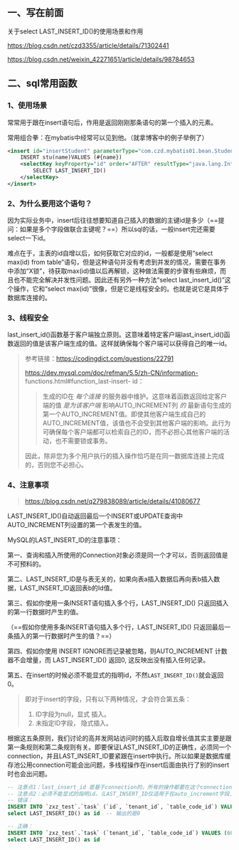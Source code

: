 ## 一、写在前面

关于select LAST_INSERT_ID()的使用场景和作用

https://blog.csdn.net/czd3355/article/details/71302441

https://blog.csdn.net/weixin_42271651/article/details/98784653



## 二、sql常用函数

### 1、使用场景

常常用于跟在insert语句后，作用是返回刚刚那条语句的第一个插入的元素。

常用组合拳：在mybatis中经常可以见到他。（就拿博客中的例子举例了）

```xml
<insert id="insertStudent" parameterType="com.czd.mybatis01.bean.Student">
    INSERT stu(name)VALUES (#{name})
    <selectKey keyProperty="id" order="AFTER" resultType="java.lang.Integer">
        SELECT LAST_INSERT_ID()
    </selectKey>
</insert>
```

### 2、为什么要用这个语句？

因为实际业务中，insert后往往想要知道自己插入的数据的主键id是多少（==提问：如果是多个字段做联合主键呢？==）所以sql的话，一般insert完还需要select一下id。

难点在于，主表的id自增以后，如何获取它对应的id，一般都是使用“select max(id) from table”语句，但是这种语句并没有考虑到并发的情况，需要在事务中添加“X锁”，待获取max(id)值以后再解锁，这种做法需要的步骤有些麻烦，而且也不能完全解决并发性问题。因此还有另外一种方法“select last_insert_id()”这个操作，它和“select max(id)”很像，但是它是线程安全的。也就是说它是具体于数据库连接的。

### 3、线程安全

last_insert_id()函数基于客户端独立原则。这意味着特定客户端last_insert_id()函数返回的值是该客户端生成的值。这样就确保每个客户端可以获得自己的唯一id。

> 参考链接：https://codingdict.com/questions/22791
>
> https://dev.mysql.com/doc/refman/5.5/zh-CN/information-
> functions.html#function_last-insert-
> id：
>
> > 生成的ID在 *每个连接* 的服务器中维护。这意味着函数返回给定客户端的值 *是为该客户端* 影响AUTO_INCREMENT列 *的*
> > 最新语句生成的第一个AUTO_INCREMENT值。即使其他客户端生成自己的AUTO_INCREMENT值，该值也不会受到其他客户端的影响。此行为可确保每个客户端都可以检索自己的ID，而不必担心其他客户端的活动，也不需要锁或事务。
>
> 因此，除非您为多个用户执行的插入操作恰巧是在同一数据库连接上完成的，否则您不必担心。

### 4、注意事项

> https://blog.csdn.net/q279838089/article/details/41080677

LAST_INSERT_ID()自动返回最后一个INSERT或UPDATE查询中AUTO_INCREMENT列设置的第一个表发生的值。

MySQL的LAST_INSERT_ID的注意事项：
 

第一、查询和插入所使用的Connection对象必须是同一个才可以，否则返回值是不可预料的。

第二、LAST_INSERT_ID是与表无关的，如果向表a插入数据后再向表b插入数据，LAST_INSERT_ID返回表b的Id值。  

第三、假如你使用一条INSERT语句插入多个行，LAST_INSERT_ID() 只返回插入的第一行数据时产生的值。

（==假如你使用多条INSERT语句插入多个行，LAST_INSERT_ID() 只返回最后一条插入的第一行数据时产生的值？==）

第四、假如你使用 INSERT IGNORE而记录被忽略，则AUTO_INCREMENT 计数器不会增量，而 LAST_INSERT_ID() 返回0, 这反映出没有插入任何记录。

 第五、在insert的时候必须不能显式的指明id，不然`LAST_INSERT_ID()`就会返回0。

> 即对于insert的字段，只有以下两种情况，才会符合第五条： 
>
> 1. ID字段为null，显式 插入。
> 2. 未指定ID字段， 隐式插入。

根据这五条原则，我们讨论的高并发网站访问时的插入后取自增长值其实主要是跟第一条规则和第二条规则有关。即要保证LAST_INSERT_ID的正确性，必须同一个connection，并且LAST_INSERT_ID要紧跟在insert中执行。所以如果是数据库缓存池公用connection可能会出问题，多线程操作在insert后面由执行了别的insert时也会出问题。



```sql
-- 注意点1：last_insert_id 是基于connection的，所有的操作都要在这个connection上进行才能取得Id
-- 注意点2：必须不能显式的指明id。（LAST_INSERT_ID仅适用于在auto_increment字段上创建的自动生成的主键。在下面这行的情况下，显式提供了id，因此未设置最后一个插入ID。 这是符合预期的。）
-- 错误：
INSERT INTO `zxz_test`.`task` (`id`, `tenant_id`, `table_code_id`) VALUES (4, 40, 4);
select LAST_INSERT_ID() as id  -- 输出的是0

-- 正确：
INSERT INTO `zxz_test`.`task` (`tenant_id`, `table_code_id`) VALUES (60, 6);
select LAST_INSERT_ID() as id
```

